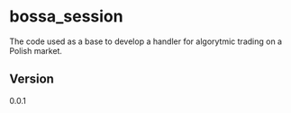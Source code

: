 bossa_session
=============

The code used as a base to develop a handler for algorytmic trading on a Polish market. 

## Version
0.0.1
